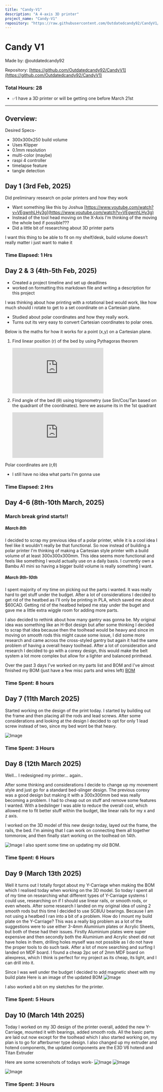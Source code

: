 ```yaml
---
title: "Candy-V1"
description: "A 4-axis 3D printer"
project_name: "Candy-V1"
repository: "https://raw.githubusercontent.com/Outdatedcandy92/CandyV1/refs/heads/main/candy_v1.md"
---
```

# Candy V1
Made by: @outdatedcandy92

Repository: [https://github.com/Outdatedcandy92/CandyV1](https://github.com/Outdatedcandy92/CandyV1)

### Total Hours: 28

- ✅I have a 3D printer or will be getting one before March 21st

---

## Overview:


Desired Specs-

- 300x300x250 build volume
- Uses Klipper
- 0.1mm resolution
- multi-color (maybe)
- raspi 4 controller
- timelapse feature
- tangle detection

 

## Day 1 (3rd Feb, 2025)

Did preliminary research on polar printers and how they work

- Want something like this by Joshua [https://www.youtube.com/watch?v=VEgwnhLHy3g](https://www.youtube.com/watch?v=VEgwnhLHy3g)
- Instead of the tool head moving on the X-Axis I'm thinking of the moving the whole bed if possible???
- Did a little bit of researching about 3D printer parts

I want this thing to be able to fit on my shelf/desk, build volume doesn’t really matter i just want to make it

### Time Elapsed: 1 Hrs

## Day 2 & 3 (4th-5th Feb, 2025)

- Created a project timeline and set up deadlines
- worked on formatting this markdown file and writing a description for this project

I was thinking about how printing with a rotational bed would work, like how much should i rotate to get to a set coordinate on a Cartesian plane.

- Studied about polar coordinates and how they really work.
- Turns out its very easy to convert Cartesian coordinates to polar ones.

Below is the maths for how it works for a point (x,y) on a Cartesian plane. 

1. Find linear position (r) of the bed by using Pythagoras theorem
    
    [![\\ r^{2}=\sqrt{x^{2}+y^{2}}](https://latex.codecogs.com/svg.latex?%5C%5C%20r%5E%7B2%7D%3D%5Csqrt%7Bx%5E%7B2%7D%2By%5E%7B2%7D%7D)](#_)    

    

2. Find angle of the bed (θ) using trigonometry (use Sin/Cos/Tan based on the quadrant of the coordinates). here we assume its in the 1st quadrant
    
    [![\\ \theta = \cot(\frac{y}{x})](https://latex.codecogs.com/svg.latex?%5C%5C%20%5Ctheta%20%3D%20%5Ccot(%5Cfrac%7By%7D%7Bx%7D))](#_)

    

Polar coordinates are (r,θ)

- I still have no idea what parts I'm gonna use

### Time Elapsed: 2 Hrs

## Day 4-6 (8th-10th March, 2025)

 ### March break grind starts!!

##### March 8th
I decided to scrap my previous idea of a polar printer, while it is a cool idea I feel like it wouldn't really be that functional.
So now instead of building a polar printer I'm thinking of making a Cartesian style printer with a build volume of at least 300x300x300mm. This idea seems more functional and feels like something I would actually use on a daily basis. I currently own a Bambu A1 mini so having a bigger build volume is really something I want.

##### March 9th-10th
I spent majority of my time on picking out the parts i wanted. It was really hard to get stuff under the budget. After a lot of considerations I decided to get rid of the heatbed 
as I'll only be printing in PLA, which saved me about $60CAD. Getting rid of the heatbed helped me stay under the buget and gave me a little extra wiggle room for adding more parts.

I also decided to rethink about how many gantry was gonna be. My original idea was something like an H-Bot design but after some thinking I decided to scrap that idea because then the toolhead would be heavy and since im moving on smooth rods this might cause some issue, I did some more research and came across the cross-styled gantry but again it had the same problem of having a overall heavy toolhead. After a lot of consideration and research I decided to go with a corexy design, this would make the belt system a lot more complex but allow for a lighter and balanced printhead.

Over the past 3 days I've worked on my parts list and BOM and I've almost finished my BOM (just have a few misc parts and wires left)
[BOM](https://docs.google.com/spreadsheets/d/10UROUA1rVFZyfdf39kwov9C5ffhGzZl1vPd_-cW53OE/edit?usp=sharing)


### Time Spent:  8 hours


## Day 7 (11th March 2025)

Started working on the design of the print today. I started by building out the frame and then placing all the rods and lead screws. After some considerations and looking at the design I decided to opt for only 1 lead screw instead of two, since my bed wont be that heavy.

![Image](https://github.com/user-attachments/assets/2bc5e786-8dab-40bb-9ab5-2a88fcd0478e)

### Time Spent: 3 Hours

## Day 8 (12th March 2025)

Well... I redesigned my printer... again..

After some thinking and considerations I decide to change up my movement style and just go for a standard bed-slinger design. The previous corexy was a good design but making it with a 300x300mm bed was really becoming a problem. I had to cheap out on stuff and remove some features I wanted. With a bedslinger I was able to reduce the overall cost, which allowed me to fit better stuff within the budget, like linear rails for my x and z axis. 

I worked on the 3D model of this new design today, layed out the frame, the rails, the bed. I'm aiming that I can work on connecting them all together tommorow, and then finally start working on the toolhead on 14th.

![Image](https://github.com/user-attachments/assets/4c334025-5592-4327-b8f5-b87abf8fcd32)
I also spent some time on updating my old BOM.

### Time Spent: 6 Hours



## Day 9 (March 13th 2025)

Well it turns out I totally forgot about my Y-Carriage when making the BOM which I realised today when working on the 3D model. So today I spent all of my time on researching what different types of Y-Carriage systems I could use, researching on if I should use linear rails, or smooth rods, or even wheels. After some research I landed on my original idea of using 2 smooth rods but this time I decided to use SC8UU bearings. 
Because I am not using a heatbed I ran into a bit of a problem. How do I mount my build plate on the Y-Carriage? This was a really big problem as a lot of the suggestions were to use either 3-4mm Aluminium plates or Acrylic Sheets, but both of these had their issues. Firstly Aluminium plates were super expensive and then secondly both the Aluminium and Acrylic sheet did not have holes in them, drilling holes myself was not possible as I do not have the proper tools to do such task. After a lot of more searching and surfing I landed on MDF board. I found a cheap 2pc set of 2mm MDF board on aliexpress, which I think is perfect for my project as its cheap, its light, and I can drill into it.

Since I was well under the budget I decided to add magnetic sheet with my build plate
Here is an image of the updated BOM
![Image](https://github.com/user-attachments/assets/c548b1af-a310-4402-955f-9d387d04a661)


I also worked a bit on my sketches for the printer.

### Time Spent: 5 Hours

## Day 10 (March 14th 2025)


Today I worked on my 3D design of the printer overall, added the new Y-Carriage, mounted it with bearings, added smooth rods. All the basic parts are laid out now except for the toolhead which I also started working on, my plan is to go for afterburner type design.
I also changed up my extruder and hotend components, the updated components are the E3D V6 hotend and Titan Extruder

Here are some screenshots of todays work-
![Image](https://github.com/user-attachments/assets/0f1a8d6f-9905-47f4-8e64-20a0b83c7fdc)
![Image](https://github.com/user-attachments/assets/92a059f6-a2b8-4219-829c-7699cfbd06e5)

![Image](https://github.com/user-attachments/assets/128f7f1c-c26c-4855-b977-7521660d3b1e)

### Time Spent: 3 Hours
